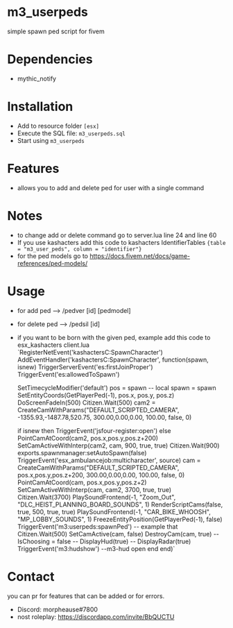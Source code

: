 # m3_userpeds
simple spawn ped script for fivem

# Dependencies
- mythic_notify

# Installation

- Add to resource folder `[esx]`
- Execute the SQL file: `m3_userpeds.sql`
- Start using `m3_userpeds`

# Features

- allows you to add and delete ped for user with a single command

# Notes

- to change add or delete command go to server.lua line 24 and line 60
- If you use kashacters add this code to kashacters IdentifierTables `{table = "m3_user_peds", column = "identifier"}`
- for the ped models go to https://docs.fivem.net/docs/game-references/ped-models/

# Usage

- for add ped --> /pedver [id] [pedmodel]
- for delete ped --> /pedsil [id]
- if you want to be born with the given ped, example add this code to esx_kashacters client.lua
`RegisterNetEvent('kashactersC:SpawnCharacter')
AddEventHandler('kashactersC:SpawnCharacter', function(spawn, isnew)
    TriggerServerEvent('es:firstJoinProper')
    TriggerEvent('es:allowedToSpawn')

    SetTimecycleModifier('default')
    pos = spawn -- local 
    spawn = spawn
    SetEntityCoords(GetPlayerPed(-1), pos.x, pos.y, pos.z)
    DoScreenFadeIn(500)
    Citizen.Wait(500)
    cam2 = CreateCamWithParams("DEFAULT_SCRIPTED_CAMERA", -1355.93,-1487.78,520.75, 300.00,0.00,0.00, 100.00, false, 0)

    if isnew then
        TriggerEvent('jsfour-register:open')
    else
        PointCamAtCoord(cam2, pos.x,pos.y,pos.z+200)
        SetCamActiveWithInterp(cam2, cam, 900, true, true)
        Citizen.Wait(900)
        exports.spawnmanager:setAutoSpawn(false)
        TriggerEvent('esx_ambulancejob:multicharacter', source)
        cam = CreateCamWithParams("DEFAULT_SCRIPTED_CAMERA", pos.x,pos.y,pos.z+200, 300.00,0.00,0.00, 100.00, false, 0)
        PointCamAtCoord(cam, pos.x,pos.y,pos.z+2)
        SetCamActiveWithInterp(cam, cam2, 3700, true, true)
        Citizen.Wait(3700)
        PlaySoundFrontend(-1, "Zoom_Out", "DLC_HEIST_PLANNING_BOARD_SOUNDS", 1)
        RenderScriptCams(false, true, 500, true, true)
        PlaySoundFrontend(-1, "CAR_BIKE_WHOOSH", "MP_LOBBY_SOUNDS", 1)
        FreezeEntityPosition(GetPlayerPed(-1), false)
       TriggerEvent('m3:userpeds:spawnPed') -- example that
        Citizen.Wait(500)
        SetCamActive(cam, false)
        DestroyCam(cam, true)
        -- IsChoosing = false
        -- DisplayHud(true)
        -- DisplayRadar(true)
        TriggerEvent('m3:hudshow') --m3-hud open
    end
end)`

# Contact
you can pr for features that can be added or for errors.

- Discord: morpheause#7800
- nost roleplay: https://discordapp.com/invite/BbQUCTU
